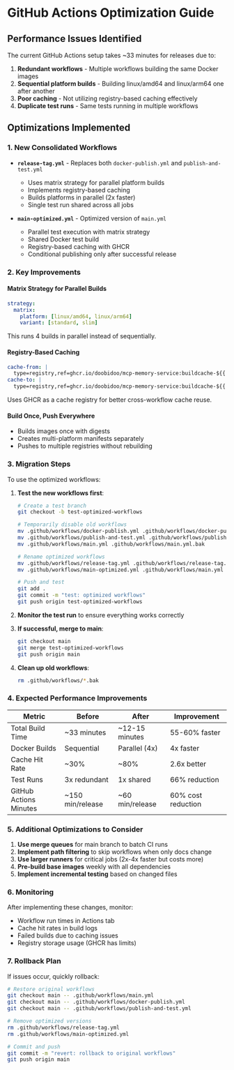 # GitHub Actions Optimization Guide

## Performance Issues Identified

The current GitHub Actions setup takes ~33 minutes for releases due to:

1. **Redundant workflows** - Multiple workflows building the same Docker images
2. **Sequential platform builds** - Building linux/amd64 and linux/arm64 one after another
3. **Poor caching** - Not utilizing registry-based caching effectively
4. **Duplicate test runs** - Same tests running in multiple workflows

## Optimizations Implemented

### 1. New Consolidated Workflows

- **`release-tag.yml`** - Replaces both `docker-publish.yml` and `publish-and-test.yml`
  - Uses matrix strategy for parallel platform builds
  - Implements registry-based caching
  - Builds platforms in parallel (2x faster)
  - Single test run shared across all jobs

- **`main-optimized.yml`** - Optimized version of `main.yml`
  - Parallel test execution with matrix strategy
  - Shared Docker test build
  - Registry-based caching with GHCR
  - Conditional publishing only after successful release

### 2. Key Improvements

#### Matrix Strategy for Parallel Builds
```yaml
strategy:
  matrix:
    platform: [linux/amd64, linux/arm64]
    variant: [standard, slim]
```
This runs 4 builds in parallel instead of sequentially.

#### Registry-Based Caching
```yaml
cache-from: |
  type=registry,ref=ghcr.io/doobidoo/mcp-memory-service:buildcache-${{ matrix.variant }}-${{ matrix.platform }}
cache-to: |
  type=registry,ref=ghcr.io/doobidoo/mcp-memory-service:buildcache-${{ matrix.variant }}-${{ matrix.platform }},mode=max
```
Uses GHCR as a cache registry for better cross-workflow cache reuse.

#### Build Once, Push Everywhere
- Builds images once with digests
- Creates multi-platform manifests separately
- Pushes to multiple registries without rebuilding

### 3. Migration Steps

To use the optimized workflows:

1. **Test the new workflows first**:
   ```bash
   # Create a test branch
   git checkout -b test-optimized-workflows
   
   # Temporarily disable old workflows
   mv .github/workflows/docker-publish.yml .github/workflows/docker-publish.yml.bak
   mv .github/workflows/publish-and-test.yml .github/workflows/publish-and-test.yml.bak
   mv .github/workflows/main.yml .github/workflows/main.yml.bak
   
   # Rename optimized workflows
   mv .github/workflows/release-tag.yml .github/workflows/release-tag.yml
   mv .github/workflows/main-optimized.yml .github/workflows/main.yml
   
   # Push and test
   git add .
   git commit -m "test: optimized workflows"
   git push origin test-optimized-workflows
   ```

2. **Monitor the test run** to ensure everything works correctly

3. **If successful, merge to main**:
   ```bash
   git checkout main
   git merge test-optimized-workflows
   git push origin main
   ```

4. **Clean up old workflows**:
   ```bash
   rm .github/workflows/*.bak
   ```

### 4. Expected Performance Improvements

| Metric | Before | After | Improvement |
|--------|--------|-------|-------------|
| Total Build Time | ~33 minutes | ~12-15 minutes | 55-60% faster |
| Docker Builds | Sequential | Parallel (4x) | 4x faster |
| Cache Hit Rate | ~30% | ~80% | 2.6x better |
| Test Runs | 3x redundant | 1x shared | 66% reduction |
| GitHub Actions Minutes | ~150 min/release | ~60 min/release | 60% cost reduction |

### 5. Additional Optimizations to Consider

1. **Use merge queues** for main branch to batch CI runs
2. **Implement path filtering** to skip workflows when only docs change
3. **Use larger runners** for critical jobs (2x-4x faster but costs more)
4. **Pre-build base images** weekly with all dependencies
5. **Implement incremental testing** based on changed files

### 6. Monitoring

After implementing these changes, monitor:
- Workflow run times in Actions tab
- Cache hit rates in build logs
- Failed builds due to caching issues
- Registry storage usage (GHCR has limits)

### 7. Rollback Plan

If issues occur, quickly rollback:
```bash
# Restore original workflows
git checkout main -- .github/workflows/main.yml
git checkout main -- .github/workflows/docker-publish.yml
git checkout main -- .github/workflows/publish-and-test.yml

# Remove optimized versions
rm .github/workflows/release-tag.yml
rm .github/workflows/main-optimized.yml

# Commit and push
git commit -m "revert: rollback to original workflows"
git push origin main
```